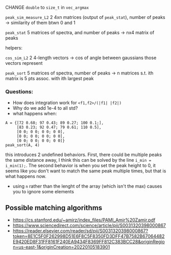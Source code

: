 <!-- FIXME TODO -->
CHANGE `double` to `size_t` in `vec_argmax`

`peak_sim_measure_L2`
2 4xn matrices (output of `peak_stat`), number of peaks -> similarity of them btwn
0 and 1

`peak_stat`
5 matrices of spectra, and number of peaks -> nx4 matrix of peaks

helpers:

`cos_sim_L2`
2 4-length vectors -> cos of angle between gaussians those vectors represent

`peak_sort`
5 matrices of spectra, number of peaks -> n matrices s.t. ith matrix is 5
pts assoc. with ith largest peak


### Questions:

* How does integration work for `<f1,f2>/(|f1| |f2|)`
* Why do we add 1e-4 to all std?
* what happens when:

```
A = {[72 0.68; 97 0.43; 89 0.27; 100 0.1;],
     [83 0.23; 92 0.47; 79 0.61; 110 0.5],
     [0 0; 0 0; 0 0; 0 0],
     [0 0; 0 0; 0 0; 0 0],
     [0 0; 0 0; 0 0; 0 0]}
peak_sort(A, 4)
```
this introduces 2 undefined behaviors. First, there could be multiple
peaks the same distance away, I think this can be solved by the line `i_min
= i_min(1);`. The second behavior is when you set the peak height to 0, it
seems like you don't want to match the same peak multiple times, but that
is what happens now.

* using `n` rather than the lenght of the array (which isn't the max) causes
  you to ignore some elements

## Possible matching algorithms

- https://cs.stanford.edu/~amirz/index_files/PAMI_Amir%20Zamir.pdf
- https://www.sciencedirect.com/science/article/pii/S0031320398000867
- https://reader.elsevier.com/reader/sd/pii/S0031320398000867?token=8E1C5F0F262998D51E6F8C5F8350FD3DFF47B7582B67064482E9420ED8F31FF8161F240EA9434F8369FF812C383BCC28&originRegion=us-east-1&originCreation=20220105183901



